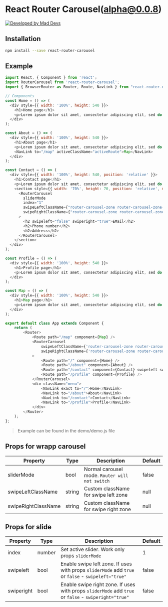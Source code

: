 # React Router Carousel(alpha@0.0.8)

[![Developed by Mad Devs](https://maddevs.io/badge-dark.svg)](https://maddevs.io)
&nbsp;

## Installation

```bash
npm install --save react-router-carousel
```

## Example

```js
import React, { Component } from 'react';
import RouterCarousel from 'react-router-carousel';
import { BrowserRouter as Router, Route, NavLink } from "react-router-dom";

// Components
const Home = () => (
  <div style={{ width: '100%', height: 540 }}>
    <h1>Home page</h1>
    <p>Lorem ipsum dolor sit amet, consectetur adipiscing elit, sed do eiusmod tempor incididunt</p>
  </div>
);

const About = () => (
  <div style={{ width: '100%', height: 540 }}>
    <h1>About page</h1>
    <p>Lorem ipsum dolor sit amet, consectetur adipiscing elit, sed do eiusmod tempor incididunt</p>
    <NavLink to="/map" activeClassName="activeRoute">Map</NavLink>
  </div>
);

const Contact = () => (
  <div style={{ width: '100%', height: 540, position: 'relative' }}>
    <h1>Contact page</h1>
    <p>Lorem ipsum dolor sit amet, consectetur adipiscing elit, sed do eiusmod tempor incididunt</p>
    <section style={{ width: '70%', height: 70, position: 'relative', margin: '0 auto' }}>
      <RouterCarousel
        sliderMode
        index="1"
        swipeLeftClassName={"router-carousel-zone router-carousel-zone--left"}
        swipeRightClassName={"router-carousel-zone router-carousel-zone--right"}
      >
        <h2 swipeleft="false" swiperight="true">EMail</h2>
        <h2>Phone number</h2>
        <h2>Address</h2>
      </RouterCarousel>
    </section>
  </div>
);

const Profile = () => (
  <div style={{ width: '100%', height: 540 }}>
    <h1>Profile page</h1>
    <p>Lorem ipsum dolor sit amet, consectetur adipiscing elit, sed do eiusmod tempor incididunt</p>
  </div>
);

const Map = () => (
  <div style={{ width: '100%', height: 540 }}>
    <h1>Map page</h1>
    <p>Lorem ipsum dolor sit amet, consectetur adipiscing elit, sed do eiusmod tempor incididunt</p>
  </div>
);

export default class App extends Component {
	return (
		<Router>
			<Route path="/map" component={Map} />
			<RouterCarousel
				swipeLeftClassName={'router-carousel-zone router-carousel-zone--left'}
				swipeRightClassName={'router-carousel-zone router-carousel-zone--right'}
			>
				<Route path="/" component={Home} />
				<Route path="/about" component={About} />
				<Route path="/contact" component={Contact} swipeleft swiperight />
				<Route path="/profile" component={Profile} />
			</RouterCarousel>
			<div className="menu">
				<NavLink exact to="/">Home</NavLink>
				<NavLink to="/about">About</NavLink>
				<NavLink to="/contact">Contact</NavLink>
				<NavLink to="/profile">Profile</NavLink>
			</div>
		</Router>
	);
};
```

> Example can be found in the demo/demo.js file

## Props for wrapp carousel

|    Property    | Type |          Description          | Default |
| -------------  | ---- |          -----------          | ------- |
| sliderMode  | bool | Normal carousel mode. `Router will not switch` | false |
| swipeLeftClassName  | string | Custom className for swipe left zone | null |
| swipeRightClassName  | string | Custom className for swipe right zone | null |

## Props for slide

|    Property    | Type |          Description          | Default |
| -------------  | ---- |          -----------          | ------- |
| index  | number | Set active slider. Work only props `sliderMode` | 1 |
| swipeleft  | bool | Enable swipe left zone. If uses with props `sliderMode` add `true` or `false` - `swipeleft="true"` | false |
| swiperight  | bool | Enable swipe right zone. If uses with props `sliderMode` add `true` or `false` - `swiperight="true"` | false |
